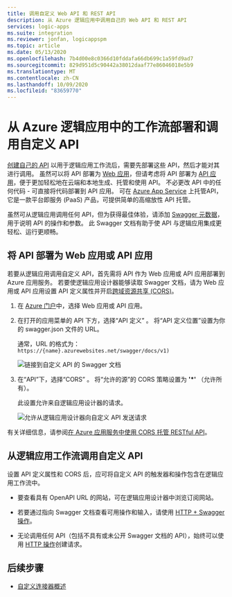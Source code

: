 ```yaml
---
title: 调用自定义 Web API 和 REST API
description: 从 Azure 逻辑应用中调用自己的 Web API 和 REST API
services: logic-apps
ms.suite: integration
ms.reviewer: jonfan, logicappspm
ms.topic: article
ms.date: 05/13/2020
ms.openlocfilehash: 7b4d00e8c0366d10fddafa66db699c1a59fd9ad7
ms.sourcegitcommit: 829d951d5c90442a38012daaf77e86046018e5b9
ms.translationtype: MT
ms.contentlocale: zh-CN
ms.lasthandoff: 10/09/2020
ms.locfileid: "83659770"
---
```

# <a name="deploy-and-call-custom-apis-from-workflows-in-azure-logic-apps"></a>从 Azure 逻辑应用中的工作流部署和调用自定义 API

[创建自己的 API](./logic-apps-create-api-app.md) 以用于逻辑应用工作流后，需要先部署这些 API，然后才能对其进行调用。 虽然可以将 API 部署为 [Web 应用](../app-service/overview.md)，但请考虑将 API 部署为 [API 应用](../app-service/app-service-web-tutorial-rest-api.md)，便于更加轻松地在云端和本地生成、托管和使用 API。 不必更改 API 中的任何代码 - 可直接将代码部署到 API 应用。 可在 [Azure App Service](../app-service/overview.md) 上托管API，它是一款平台即服务 (PaaS) 产品，可提供简单的高缩放性 API 托管。

虽然可从逻辑应用调用任何 API，但为获得最佳体验，请添加 [Swagger 元数据](https://swagger.io/specification/)，用于说明 API 的操作和参数。 此 Swagger 文档有助于使 API 与逻辑应用集成更轻松、运行更顺畅。

## <a name="deploy-your-api-as-a-web-app-or-api-app"></a>将 API 部署为 Web 应用或 API 应用

若要从逻辑应用调用自定义 API，首先需将 API 作为 Web 应用或 API 应用部署到 Azure 应用服务。 若要使逻辑应用设计器能够读取 Swagger 文档，请为 Web 应用或 API 应用设置 API 定义属性并开启[跨域资源共享 (CORS)](../app-service/overview.md)。

1. 在 [Azure 门户](https://portal.azure.com)中，选择 Web 应用或 API 应用。

2. 在打开的应用菜单的 API 下方，选择“API 定义” 。 将“API 定义位置”设置为你的 swagger.json 文件的 URL。

   通常，URL 的格式为：`https://{name}.azurewebsites.net/swagger/docs/v1)`

   ![链接到自定义 API 的 Swagger 文档](./media/logic-apps-custom-api-deploy-call/custom-api-swagger-url.png)

3. 在“API”下，选择“CORS” 。 将“允许的源”的 CORS 策略设置为 **'*'** （允许所有）。

   此设置允许来自逻辑应用设计器的请求。

   ![允许从逻辑应用设计器向自定义 API 发送请求](./media/logic-apps-custom-api-deploy-call/custom-api-cors.png)

有关详细信息，请参阅[在 Azure 应用服务中使用 CORS 托管 RESTful API](../app-service/app-service-web-tutorial-rest-api.md)。

## <a name="call-your-custom-api-from-logic-app-workflows"></a>从逻辑应用工作流调用自定义 API

设置 API 定义属性和 CORS 后，应可将自定义 API 的触发器和操作包含在逻辑应用工作流中。 

*  要查看具有 OpenAPI URL 的网站，可在逻辑应用设计器中浏览订阅网站。

*  若要通过指向 Swagger 文档查看可用操作和输入，请使用 [HTTP + Swagger 操作](../connectors/connectors-native-http-swagger.md)。

*  无论调用任何 API（包括不具有或未公开 Swagger 文档的 API），始终可以使用 [HTTP 操作](../connectors/connectors-native-http.md)创建请求。

## <a name="next-steps"></a>后续步骤

* [自定义连接器概述](../logic-apps/custom-connector-overview.md)
